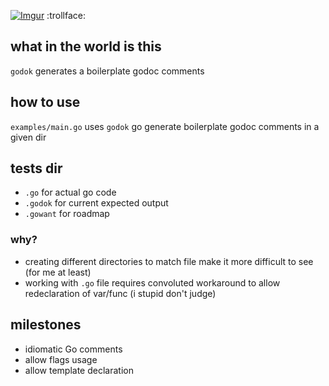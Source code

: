 [![Imgur](https://i.imgur.com/z7wBEwj.png)](https://i.imgur.com/z7wBEwj.png)
:trollface:

## what in the world is this
`godok` generates a boilerplate godoc comments

## how to use
`examples/main.go` uses `godok` go generate boilerplate godoc comments in a given dir

## tests dir
- `.go` for actual go code
- `.godok` for current expected output
- `.gowant` for roadmap
### why?
- creating different directories to match file make it more difficult to see (for me at least)
- working with `.go` file requires convoluted workaround to allow redeclaration of var/func (i stupid don't judge)

## milestones
- idiomatic Go comments
- allow flags usage
- allow template declaration
